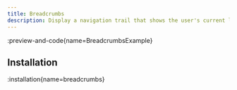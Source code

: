 ```yaml
---
title: Breadcrumbs
description: Display a navigation trail that shows the user's current location within a website or application
---
```


:preview-and-code{name=BreadcrumbsExample}

## Installation

:installation{name=breadcrumbs}
